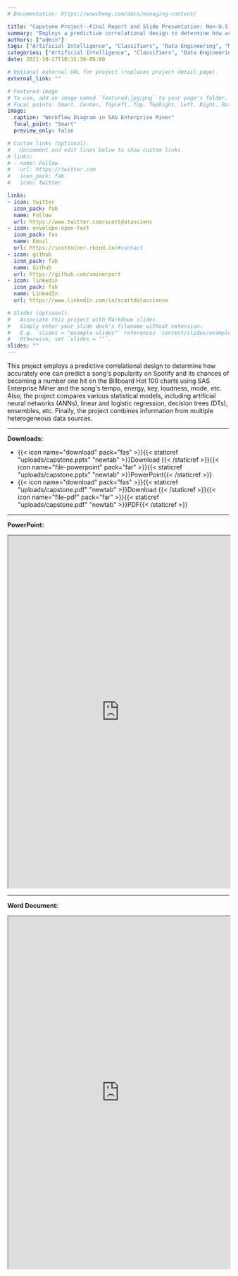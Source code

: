 ```yaml
---
# Documentation: https://wowchemy.com/docs/managing-content/

title: "Capstone Project--Final Report and Slide Presentation: Non-U.S. Organization"
summary: "Employs a predictive correlational design to determine how accurately one can predict a song's popularity on Spotify and its chances of becoming a number one hit on the Billboard Hot 100 charts"
authors: ["admin"]
tags: ["Artificial Intelligence", "Classifiers", "Data Engineering", "Machine Learning"]
categories: ["Artificial Intelligence", "Classifiers", "Data Engineering", "Machine Learning"]
date: 2021-10-27T10:31:36-06:00

# Optional external URL for project (replaces project detail page).
external_link: ""

# Featured image
# To use, add an image named `featured.jpg/png` to your page's folder.
# Focal points: Smart, Center, TopLeft, Top, TopRight, Left, Right, BottomLeft, Bottom, BottomRight.
image:
  caption: "Workflow Diagram in SAS Enterprise Miner"
  focal_point: "Smart"
  preview_only: false

# Custom links (optional).
#   Uncomment and edit lines below to show custom links.
# links:
# - name: Follow
#   url: https://twitter.com
#   icon_pack: fab
#   icon: twitter

links:
- icon: twitter
  icon_pack: fab
  name: Follow
  url: https://www.twitter.com/scottdatascienc
- icon: envelope-open-text
  icon_pack: fas
  name: Email
  url: https://scottminer.rbind.io/#contact
- icon: github
  icon_pack: fab
  name: Github
  url: https://github.com/sminerport
- icon: linkedin
  icon_pack: fab
  name: LinkedIn
  url: https://www.linkedin.com/in/scottdatascience

# Slides (optional).
#   Associate this project with Markdown slides.
#   Simply enter your slide deck's filename without extension.
#   E.g. `slides = "example-slides"` references `content/slides/example-slides.md`.
#   Otherwise, set `slides = ""`.
slides: ""
---
```


This project employs a predictive correlational design to determine how accurately one can predict a song's popularity on Spotify and its chances of becoming a number one hit on the Billboard Hot 100 charts using SAS Enterprise Miner and the song's tempo, energy, key, loudness, mode, etc. Also, the project compares various statistical models, including artificial neural networks (ANNs), linear and logistic regression, decision trees (DTs), ensembles, etc. Finally, the project combines information from multiple heterogeneous data sources.

<hr/>

**Downloads:**

<ul>
	<li>{{< icon name="download" pack="fas" >}}{{< staticref "uploads/capstone.pptx" "newtab" >}}Download {{< /staticref >}}{{< icon name="file-powerpoint" pack="far" >}}{{< staticref "uploads/capstone.pptx" "newtab" >}}PowerPoint{{< /staticref >}}</li>
	<li>{{< icon name="download" pack="fas" >}}{{< staticref "uploads/capstone.pdf" "newtab" >}}Download {{< /staticref >}}{{< icon name="file-pdf" pack="far" >}}{{< staticref "uploads/capstone.pdf" "newtab" >}}PDF{{< /staticref >}}</li>
</ul>
<hr/>

**PowerPoint:**

<iframe src="https://onedrive.live.com/embed?cid=5B8EDCFD5CE8D99E&resid=5B8EDCFD5CE8D99E%21211971&authkey=AL4mIn69ZExx0cc&em=2" width="100%" height="800" frameborder="1" scrolling="yes"></iframe>

<hr/>

**Word Document:**

<iframe src="https://onedrive.live.com/embed?cid=5B8EDCFD5CE8D99E&resid=5B8EDCFD5CE8D99E%21212019&authkey=AB3_3dnrMe4LyC8&em=2" width="100%" height="800" frameborder="1" scrolling="yes"></iframe>
